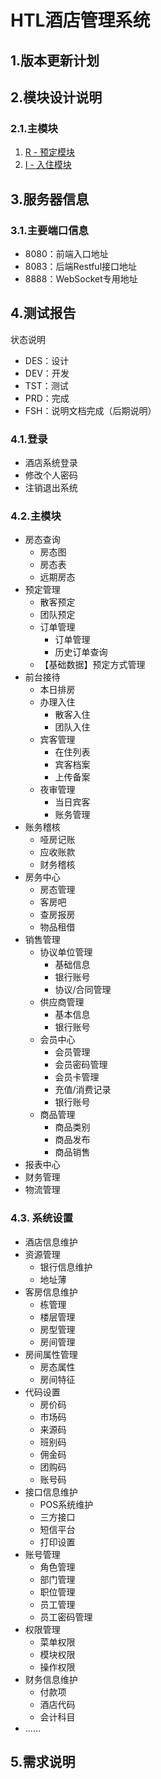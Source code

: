 # HTL酒店管理系统

## 1.版本更新计划

## 2.模块设计说明

### 2.1.主模块

1. [R - 预定模块](kelp/design/preorder/README.md)
2. [I - 入住模块](/system/htl/design/occup/README.md)

## 3.服务器信息

### 3.1.主要端口信息

* 8080：前端入口地址
* 8083：后端Restful接口地址
* 8888：WebSocket专用地址

## 4.测试报告

状态说明

* DES：设计
* DEV：开发
* TST：测试
* PRD：完成
* FSH：说明文档完成（后期说明）

### 4.1.登录

* 酒店系统登录
* 修改个人密码
* 注销退出系统

### 4.2.主模块

* 房态查询
  * 房态图
  * 房态表
  * 远期房态
* 预定管理
  * 散客预定
  * 团队预定
  * 订单管理
    * 订单管理
    * 历史订单查询
  * 【基础数据】预定方式管理
* 前台接待
  * 本日排房
  * 办理入住
    * 散客入住
    * 团队入住
  * 宾客管理
    * 在住列表
    * 宾客档案
    * 上传备案
  * 夜审管理
    * 当日宾客
    * 账务管理
* 账务稽核
  * 哑房记账
  * 应收账款
  * 财务稽核
* 房务中心
  * 房态管理
  * 客房吧
  * 查房报房
  * 物品租借
* 销售管理
  * 协议单位管理
    * 基础信息
    * 银行账号
    * 协议/合同管理
  * 供应商管理
    * 基本信息
    * 银行账号
  * 会员中心
    * 会员管理
    * 会员密码管理
    * 会员卡管理
    * 充值/消费记录
    * 银行账号
  * 商品管理
    * 商品类别
    * 商品发布
    * 商品销售
* 报表中心
* 财务管理
* 物流管理

### 4.3. 系统设置

* 酒店信息维护
* 资源管理
  * 银行信息维护
  * 地址薄
* 客房信息维护
  * 栋管理
  * 楼层管理
  * 房型管理
  * 房间管理
* 房间属性管理
  * 房态属性
  * 房间特征
* 代码设置
  * 房价码
  * 市场码
  * 来源码
  * 班别码
  * 佣金码
  * 团购码
  * 账号码
* 接口信息维护
  * POS系统维护
  * 三方接口
  * 短信平台
  * 打印设置
* 账号管理
  * 角色管理
  * 部门管理
  * 职位管理
  * 员工管理
  * 员工密码管理
* 权限管理
  * 菜单权限
  * 模块权限
  * 操作权限
* 财务信息维护
  * 付款项
  * 酒店代码
  * 会计科目
* ……

## 5.需求说明



